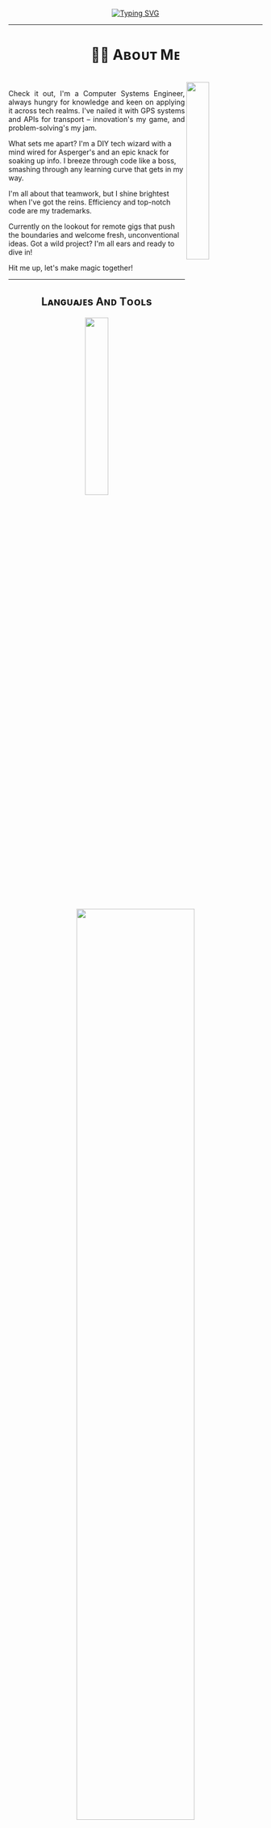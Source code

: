 <br>
<div align="center"><a href="https://git.io/typing-svg"><img src="https://readme-typing-svg.demolab.com?font=Fira+Code&pause=1000&color=7B69F7&center=true&vCenter=true&random=false&width=435&lines=Hi,+I'm+Francisco;a+Computer+Systems+Engineer;from+Puebla%2C+M%C3%A9xico" alt="Typing SVG"/></a></div>

---

<h1 align="center"> 🐱‍💻 Aʙᴏᴜᴛ Mᴇ</h1>

<br>
<div>
<img align="right" width="30%" src="https://media2.giphy.com/media/v1.Y2lkPTc5MGI3NjExYmJ1M2Izd3Q2bDkwZ2pieDg2cWFmNG5idnlkOTdsYnB5YmI5NGVnMiZlcD12MV9pbnRlcm5hbF9naWZfYnlfaWQmY3Q9cw/7OMR3y1E9QeYsr9olS/giphy.gif"/>
</div>
<p align="justify">
Check it out, I'm a Computer Systems Engineer, always hungry for knowledge and keen on applying it across tech realms. I've nailed it with GPS systems and APIs for transport – innovation's my game, and problem-solving's my jam.

What sets me apart? I'm a DIY tech wizard with a mind wired for Asperger's and an epic knack for soaking up info. I breeze through code like a boss, smashing through any learning curve that gets in my way.

I'm all about that teamwork, but I shine brightest when I've got the reins. Efficiency and top-notch code are my trademarks.

Currently on the lookout for remote gigs that push the boundaries and welcome fresh, unconventional ideas. Got a wild project? I'm all ears and ready to dive in!

Hit me up, let's make magic together!
</p>

---

<h2  align="center">Lᴀɴɢᴜᴀᴊᴇs Aɴᴅ Tᴏᴏʟs</h2>

<div align="center">
<img src="https://media0.giphy.com/media/v1.Y2lkPTc5MGI3NjExbHE5aDAyZzlvb2hjd2trMGVkc3IxaDAxYWd4enF5dXpqZGNrd2NrZCZlcD12MV9pbnRlcm5hbF9naWZfYnlfaWQmY3Q9Zw/RbDKaczqWovIugyJmW/giphy.gif" width="30%"/>
<img width="68%" src="https://skillicons.dev/icons?i=py,java,androidstudio,js,html,css,bootstrap,jquery,django,md,mysql,git,vscode,docker,postman,php,lua,dotnet,flutter,c,cpp,cs,perl,regex,arduino,autocad,bash,git,github,blender,linux,arch,windows&perline=11"/>

---

<h2 align="center">Tʜᴏᴜɢʜᴛ Oғ Tʜᴇ Dᴀʏ</h2>

<!--STARTS_QUOTE_CARD-->

![Github Readme Daily Quotes](https://readme-daily-quotes.vercel.app/api?category=programming)

</div>
<!--ENDS_QUOTE_CARD-->

 
<p align="center">
  <img width="100%" src="https://capsule-render.vercel.app/api?type=waving&color=gradient&height=65&section=footer"/>
</p>
